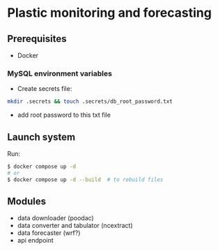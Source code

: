 # Plastic monitoring and forecasting

## Prerequisites

- Docker

### MySQL environment variables

- Create secrets file:

```sh
mkdir .secrets && touch .secrets/db_root_password.txt
```

- add root password to this txt file

## Launch system

Run:

```sh
$ docker compose up -d
# or
$ docker compose up -d --build  # to rebuild files
```

## Modules

- data downloader (poodac)
- data converter and tabulator (ncextract)
- data forecaster (wrf?)
- api endpoint

